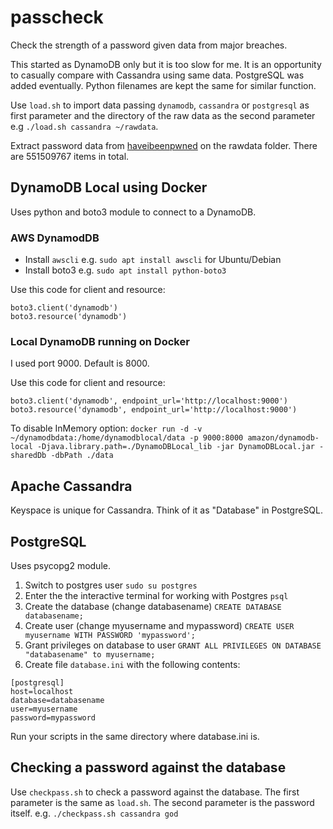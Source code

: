 # passcheck

Check the strength of a password given data from major breaches.

This started as DynamoDB only but it is too slow for me. It is an opportunity to casually compare with Cassandra using same data. PostgreSQL was added eventually. Python filenames are kept the same for similar function.

Use `load.sh` to import data passing `dynamodb`, `cassandra` or `postgresql`  as first parameter and the directory of the raw data as the second parameter e.g `./load.sh cassandra ~/rawdata`.

Extract password data from [haveibeenpwned](https://haveibeenpwned.com/Passwords) on the rawdata folder. There are 551509767 items in total.

## DynamoDB Local using Docker
Uses python and boto3 module to connect to a DynamoDB.

### AWS DynamodDB
- Install `awscli` e.g. `sudo apt install awscli` for Ubuntu/Debian
- Install boto3 e.g. `sudo apt install python-boto3`

Use this code for client and resource:
```
boto3.client('dynamodb')
boto3.resource('dynamodb')
```

### Local DynamoDB running on Docker

I used port 9000. Default is 8000.

Use this code for client and resource:
```
boto3.client('dynamodb', endpoint_url='http://localhost:9000')
boto3.resource('dynamodb', endpoint_url='http://localhost:9000')
```
To disable InMemory option:
`docker run -d -v ~/dynamodbdata:/home/dynamodblocal/data -p 9000:8000 amazon/dynamodb-local -Djava.library.path=./DynamoDBLocal_lib -jar DynamoDBLocal.jar -sharedDb -dbPath ./data`

## Apache Cassandra
Keyspace is unique for Cassandra. Think of it as "Database" in PostgreSQL.

## PostgreSQL
Uses psycopg2 module.  

1. Switch to postgres user
`sudo su postgres`
2. Enter the the interactive terminal for working with Postgres
`psql`
3. Create the database (change databasename)
`CREATE DATABASE databasename;`
4. Create user (change myusername and mypassword)
`CREATE USER myusername WITH PASSWORD 'mypassword';`
5. Grant privileges on database to user
`GRANT ALL PRIVILEGES ON DATABASE "databasename" to myusername;`
6. Create file `database.ini` with the following contents:
```
[postgresql]
host=localhost
database=databasename
user=myusername
password=mypassword
```
Run your scripts in the same directory where database.ini is.

## Checking a password against the database
Use `checkpass.sh` to check a password against the database. The first parameter is the same as `load.sh`. The second parameter is the password itself. e.g. `./checkpass.sh cassandra god`
